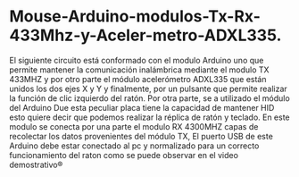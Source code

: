 # Mouse-Arduino-modulos-Tx-Rx-433Mhz-y-Aceler-metro-ADXL335.

El siguiente circuito está conformado con el modulo Arduino uno que permite mantener la comunicación inalámbrica mediante el modulo TX 433MHZ y por otro parte el módulo acelerómetro ADXL335 que están unidos los dos ejes X y Y y finalmente, por un pulsante que permite realizar la función de clic izquierdo del ratón.
Por otra parte, se a utilizado el módulo del Arduino Due esta peculiar placa tiene la capacidad de mantener HID esto quiere decir que podemos realizar la réplica de ratón y teclado. En este modulo se conecta por una parte el modulo RX 4300MHZ capas de recolectar los datos provenientes del módulo TX, El puerto USB de este Arduino debe estar conectado al pc y normalizado para un correcto funcionamiento del raton como se puede observar en el video demostrativo®
